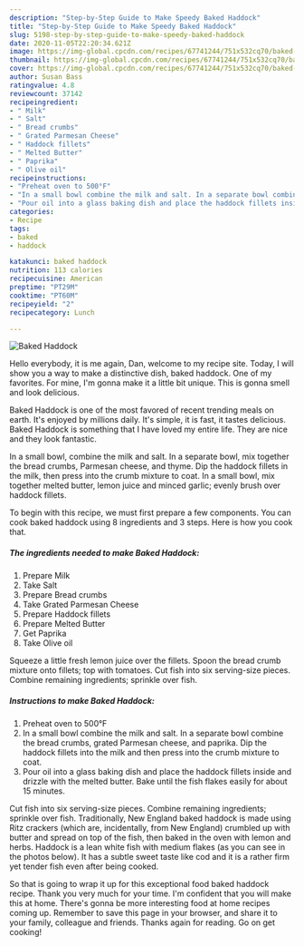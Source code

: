 ```yaml
---
description: "Step-by-Step Guide to Make Speedy Baked Haddock"
title: "Step-by-Step Guide to Make Speedy Baked Haddock"
slug: 5198-step-by-step-guide-to-make-speedy-baked-haddock
date: 2020-11-05T22:20:34.621Z
image: https://img-global.cpcdn.com/recipes/67741244/751x532cq70/baked-haddock-recipe-main-photo.jpg
thumbnail: https://img-global.cpcdn.com/recipes/67741244/751x532cq70/baked-haddock-recipe-main-photo.jpg
cover: https://img-global.cpcdn.com/recipes/67741244/751x532cq70/baked-haddock-recipe-main-photo.jpg
author: Susan Bass
ratingvalue: 4.8
reviewcount: 37142
recipeingredient:
- " Milk"
- " Salt"
- " Bread crumbs"
- " Grated Parmesan Cheese"
- " Haddock fillets"
- " Melted Butter"
- " Paprika"
- " Olive oil"
recipeinstructions:
- "Preheat oven to 500°F"
- "In a small bowl combine the milk and salt. In a separate bowl combine the bread crumbs, grated Parmesan cheese, and paprika. Dip the haddock fillets into the milk and then press into the crumb mixture to coat."
- "Pour oil into a glass baking dish and place the haddock fillets inside and drizzle with the melted butter. Bake until the fish flakes easily for about 15 minutes."
categories:
- Recipe
tags:
- baked
- haddock

katakunci: baked haddock 
nutrition: 113 calories
recipecuisine: American
preptime: "PT29M"
cooktime: "PT60M"
recipeyield: "2"
recipecategory: Lunch

---
```



![Baked Haddock](https://img-global.cpcdn.com/recipes/67741244/751x532cq70/baked-haddock-recipe-main-photo.jpg)

Hello everybody, it is me again, Dan, welcome to my recipe site. Today, I will show you a way to make a distinctive dish, baked haddock. One of my favorites. For mine, I'm gonna make it a little bit unique. This is gonna smell and look delicious.

Baked Haddock is one of the most favored of recent trending meals on earth. It's enjoyed by millions daily. It's simple, it is fast, it tastes delicious. Baked Haddock is something that I have loved my entire life. They are nice and they look fantastic.

In a small bowl, combine the milk and salt. In a separate bowl, mix together the bread crumbs, Parmesan cheese, and thyme. Dip the haddock fillets in the milk, then press into the crumb mixture to coat. In a small bowl, mix together melted butter, lemon juice and minced garlic; evenly brush over haddock fillets.


To begin with this recipe, we must first prepare a few components. You can cook baked haddock using 8 ingredients and 3 steps. Here is how you cook that.

<!--inarticleads1-->

##### The ingredients needed to make Baked Haddock:

1. Prepare  Milk
1. Take  Salt
1. Prepare  Bread crumbs
1. Take  Grated Parmesan Cheese
1. Prepare  Haddock fillets
1. Prepare  Melted Butter
1. Get  Paprika
1. Take  Olive oil


Squeeze a little fresh lemon juice over the fillets. Spoon the bread crumb mixture onto fillets; top with tomatoes. Cut fish into six serving-size pieces. Combine remaining ingredients; sprinkle over fish. 

<!--inarticleads2-->

##### Instructions to make Baked Haddock:

1. Preheat oven to 500°F
1. In a small bowl combine the milk and salt. In a separate bowl combine the bread crumbs, grated Parmesan cheese, and paprika. Dip the haddock fillets into the milk and then press into the crumb mixture to coat.
1. Pour oil into a glass baking dish and place the haddock fillets inside and drizzle with the melted butter. Bake until the fish flakes easily for about 15 minutes.


Cut fish into six serving-size pieces. Combine remaining ingredients; sprinkle over fish. Traditionally, New England baked haddock is made using Ritz crackers (which are, incidentally, from New England) crumbled up with butter and spread on top of the fish, then baked in the oven with lemon and herbs. Haddock is a lean white fish with medium flakes (as you can see in the photos below). It has a subtle sweet taste like cod and it is a rather firm yet tender fish even after being cooked. 

So that is going to wrap it up for this exceptional food baked haddock recipe. Thank you very much for your time. I'm confident that you will make this at home. There's gonna be more interesting food at home recipes coming up. Remember to save this page in your browser, and share it to your family, colleague and friends. Thanks again for reading. Go on get cooking!
